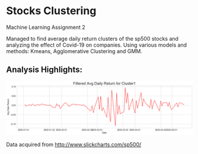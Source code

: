 # Stocks Clustering
Machine Learning Assignment 2 

Managed to find average daily return clusters of the sp500 stocks and analyzing the effect of Covid-19
on companies. Using various models and methods: Kmeans, Agglomerative Clustering and GMM.

## Analysis Highlights:

![](images/CovidEffects.png)

Data acquired from http://www.slickcharts.com/sp500/
